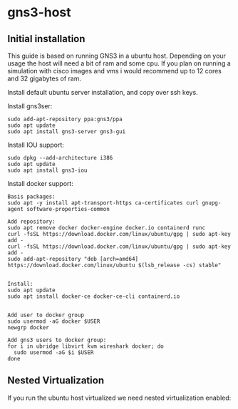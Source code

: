 # gns3-host

<h2> Initial installation </h2>

This guide is based on running GNS3 in a ubuntu host. 
Depending on your usage the host will need a bit of ram and some cpu.
If you plan on running a simulation with cisco images and vms i would recommend up to 12 cores and 32 gigabytes of ram.


Install default ubuntu server installation, and copy over ssh keys.

Install gns3ser:
```
sudo add-apt-repository ppa:gns3/ppa
sudo apt update                                
sudo apt install gns3-server gns3-gui
```
Install IOU support:
```
sudo dpkg --add-architecture i386
sudo apt update
sudo apt install gns3-iou
```

Install docker support:
```
Basis packages:
sudo apt -y install apt-transport-https ca-certificates curl gnupg-agent software-properties-common

Add repository:
sudo apt remove docker docker-engine docker.io containerd runc
curl -fsSL https://download.docker.com/linux/ubuntu/gpg | sudo apt-key add -
curl -fsSL https://download.docker.com/linux/ubuntu/gpg | sudo apt-key add -
sudo add-apt-repository "deb [arch=amd64] https://download.docker.com/linux/ubuntu $(lsb_release -cs) stable"


Install:
sudo apt update
sudo apt install docker-ce docker-ce-cli containerd.io


Add user to docker group
sudo usermod -aG docker $USER
newgrp docker

Add gns3 users to docker group:
for i in ubridge libvirt kvm wireshark docker; do
  sudo usermod -aG $i $USER
done
```


<h2>Nested Virtualization</h2>

If you run the ubuntu host virtualized we need nested virtualization enabled:
